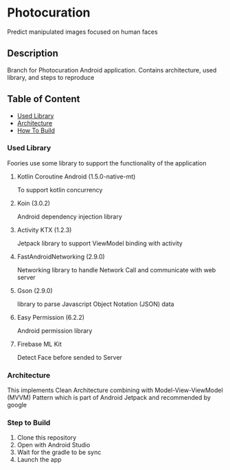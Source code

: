 
# Photocuration
Predict manipulated images focused on human faces

## Description
Branch for Photocuration Android application. Contains architecture, used library, and steps to reproduce

## Table of Content

- [Used Library](#used-library)
- [Architecture](#architecture)
- [How To Build](#step-to-build)


### Used Library 
Foories use some library to support the functionality of the application

1. Kotlin Coroutine Android (1.5.0-native-mt)

	To support kotlin concurrency 
	
2. Koin (3.0.2)

	Android dependency injection library
	
3. Activity KTX (1.2.3)

	Jetpack library to support ViewModel binding with activity
	
4. FastAndroidNetworking (2.9.0)

	Networking library to handle Network Call and communicate with web server
	
5. Gson (2.9.0)

	library to parse Javascript Object Notation (JSON) data
	
6. Easy Permission (6.2.2)

	Android permission library
	
7. Firebase ML Kit

	Detect Face before sended to Server

### Architecture
This implements Clean Architecture combining with Model-View-ViewModel (MVVM) 
Pattern which is part of Android Jetpack and recommended by google

### Step to Build

1. Clone this repository
2. Open with Android Studio 
3. Wait for the gradle to be sync
4. Launch the app
